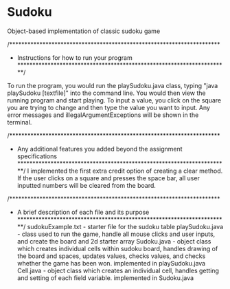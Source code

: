 # Sudoku
Object-based implementation of classic sudoku game

/**********************************************************************
 *  Instructions for how to run your program
 **********************************************************************/

To run the program, you would run the playSudoku.java class, typing 
"java playSudoku [textfile]" into the command line. You would then view the running 
program and start playing. To input a value, you click on the square you are trying 
to change and then type the value you want to input. Any error messages and 
illegalArgumentExceptions will be shown in the terminal.


/**********************************************************************
 *  Any additional features you added beyond the assignment specifications                    
 **********************************************************************/
I implemented the first extra credit option of creating a clear method. If the user
clicks on a square and presses the space bar, all user inputted numbers will be 
cleared from the board.

/**********************************************************************
 *  A brief description of each file and its purpose                                          
 **********************************************************************/
 sudokuExample.txt - starter file for the sudoku table
 playSudoku.java -  class used to run the game, handle all mouse clicks and user
     inputs, and create the board and 2d starter array
 Sudoku.java - object class which creates individual cells within sudoku board, 
     handles drawing of the board and spaces, updates values, checks values, and 
     checks whether the game has been won. implemented in playSudoku.java
 Cell.java - object class which creates an individual cell, handles getting and 
     setting of each field variable. implemented in Sudoku.java
